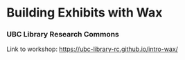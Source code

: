 # Building Exhibits with Wax
### UBC Library Research Commons

Link to workshop: https://ubc-library-rc.github.io/intro-wax/

